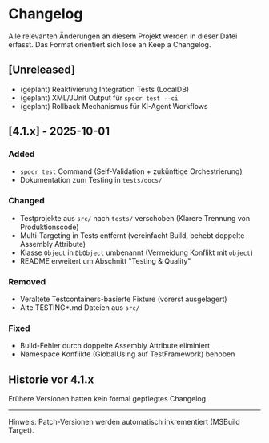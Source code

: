 # Changelog

Alle relevanten Änderungen an diesem Projekt werden in dieser Datei erfasst.
Das Format orientiert sich lose an Keep a Changelog.

## [Unreleased]
- (geplant) Reaktivierung Integration Tests (LocalDB)
- (geplant) XML/JUnit Output für `spocr test --ci`
- (geplant) Rollback Mechanismus für KI-Agent Workflows

## [4.1.x] - 2025-10-01
### Added
- `spocr test` Command (Self-Validation + zukünftige Orchestrierung)
- Dokumentation zum Testing in `tests/docs/`

### Changed
- Testprojekte aus `src/` nach `tests/` verschoben (Klarere Trennung von Produktionscode)
- Multi-Targeting in Tests entfernt (vereinfacht Build, behebt doppelte Assembly Attribute)
- Klasse `Object` in `DbObject` umbenannt (Vermeidung Konflikt mit `object`)
- README erweitert um Abschnitt "Testing & Quality"

### Removed
- Veraltete Testcontainers-basierte Fixture (vorerst ausgelagert)
- Alte TESTING*.md Dateien aus `src/`

### Fixed
- Build-Fehler durch doppelte Assembly Attribute eliminiert
- Namespace Konflikte (GlobalUsing auf TestFramework) behoben

## Historie vor 4.1.x
Frühere Versionen hatten kein formal gepflegtes Changelog.

---
Hinweis: Patch-Versionen werden automatisch inkrementiert (MSBuild Target).